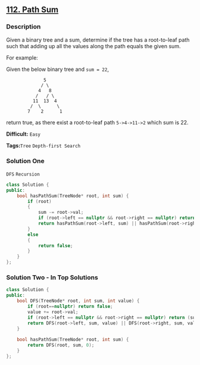 ## [112. Path Sum](https://leetcode.com/problems/path-sum/#/description)

### Description

Given a binary tree and a sum, determine if the tree has a root-to-leaf path such that adding up all the values along the path equals the given sum.

For example:

Given the below binary tree and `sum = 22`,

```
              5
             / \
            4   8
           /   / \
          11  13  4
         /  \      \
        7    2      1
```

return true, as there exist a root-to-leaf path `5->4->11->2` which sum is 22.



**Difficult:** `Easy`

**Tags:**`Tree` `Depth-first Search`



### Solution One

`DFS` `Recursion`

```c++
class Solution {
public:
    bool hasPathSum(TreeNode* root, int sum) {
        if (root)
        {
            sum -= root->val;
            if (root->left == nullptr && root->right == nullptr) return sum == 0;
            return hasPathSum(root->left, sum) || hasPathSum(root->right, sum);
        }
        else
        {
            return false;
        }
    }
};
```



### Solution Two - In Top Solutions

```c++
class Solution {
public:
    bool DFS(TreeNode* root, int sum, int value) {
        if (root==nullptr) return false;
        value += root->val;
        if (root->left == nullptr && root->right == nullptr) return (sum==value);
        return DFS(root->left, sum, value) || DFS(root->right, sum, value);
    }
    
    bool hasPathSum(TreeNode* root, int sum) {
        return DFS(root, sum, 0);
    }
};
```




